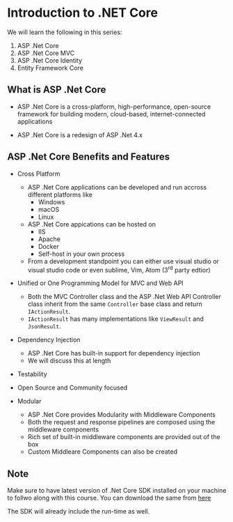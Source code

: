 # Introduction to .NET Core

We will learn the following in this series:

1. ASP .Net Core
2. ASP .Net Core MVC
3. ASP .Net Core Identity
4. Entity Framework Core

## What is ASP .Net Core

- ASP .Net Core is a cross-platform, high-performance, open-source framework for building modern, cloud-based, internet-connected applications

- ASP .Net Core is a redesign of ASP .Net 4.x

## ASP .Net Core Benefits and Features

- Cross Platform

  - ASP .Net Core applications can be developed and run accross different platforms like
    - Windows
    - macOS
    - Linux
  - ASP .Net Core appications can be hosted on
    - IIS
    - Apache
    - Docker
    - Self-host in your own process
  - From a development standpoint you can either use visual studio or visual studio code or even sublime, Vim, Atom (3<sup>rd</sup> party edtior)

- Unified or One Programming Model for MVC and Web API

  - Both the MVC Controller class and the ASP .Net Web API Controller class inherit from the same `Controller` base class and return `IActionResult`.
  - `IActionResult` has many implementations like `ViewResult` and `JsonResult`.

- Dependency Injection
  - ASP .Net Core has built-in support for dependency injection
  - We will discuss this at length
- Testability
- Open Source and Community focused
- Modular
  - ASP .Net Core provides Modularity with Middleware Components
  - Both the request and response pipelines are composed using the middleware components
  - Rich set of built-in middleware components are provided out of the box
  - Custom Middleare Components can also be created

## Note

Make sure to have latest version of .Net Core SDK installed on your machine to follwo along with this course. You can download the same from [here](https://dotnet.microsoft.com/en-us/download)

The SDK will already include the run-time as well.
